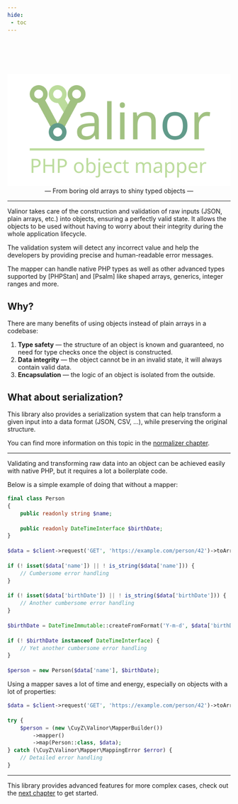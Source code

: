 ```yaml
---
hide:
 - toc
---
```


&nbsp;
======

<div align="center">
   <img src="img/valinor-banner.svg" />

   <div>— From boring old arrays to shiny typed objects —</div>
</div>

---

Valinor takes care of the construction and validation of raw inputs (JSON, plain
arrays, etc.) into objects, ensuring a perfectly valid state. It allows the 
objects to be used without having to worry about their integrity during the 
whole application lifecycle.

The validation system will detect any incorrect value and help the developers by
providing precise and human-readable error messages. 

The mapper can handle native PHP types as well as other advanced types supported
by [PHPStan] and [Psalm] like shaped arrays, generics, integer ranges and more.

## Why?

There are many benefits of using objects instead of plain arrays in a codebase:

1. **Type safety** — the structure of an object is known and guaranteed, no 
   need for type checks once the object is constructed.
2. **Data integrity** — the object cannot be in an invalid state, it will always
   contain valid data.
3. **Encapsulation** — the logic of an object is isolated from the outside.

## What about serialization?

This library also provides a serialization system that can help transform a
given input into a data format (JSON, CSV, …), while preserving the original
structure.

You can find more information on this topic in the [normalizer chapter].

---

Validating and transforming raw data into an object can be achieved easily with 
native PHP, but it requires a lot a boilerplate code.

Below is a simple example of doing that without a mapper:

```php
final class Person
{
    public readonly string $name;
    
    public readonly DateTimeInterface $birthDate;
}

$data = $client->request('GET', 'https://example.com/person/42')->toArray();

if (! isset($data['name']) || ! is_string($data['name'])) {
    // Cumbersome error handling
}

if (! isset($data['birthDate']) || ! is_string($data['birthDate'])) {
    // Another cumbersome error handling
}

$birthDate = DateTimeImmutable::createFromFormat('Y-m-d', $data['birthDate']);

if (! $birthDate instanceof DateTimeInterface) {
    // Yet another cumbersome error handling
}

$person = new Person($data['name'], $birthDate);
```

Using a mapper saves a lot of time and energy, especially on objects with a lot
of properties:

```php
$data = $client->request('GET', 'https://example.com/person/42')->toArray();

try {
    $person = (new \CuyZ\Valinor\MapperBuilder())
        ->mapper()
        ->map(Person::class, $data);
} catch (\CuyZ\Valinor\Mapper\MappingError $error) {
    // Detailed error handling
}
```

---

This library provides advanced features for more complex cases, check out the
[next chapter](getting-started.md) to get started.

[normalizer chapter]: serialization/normalizer.md
